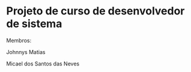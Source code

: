 # Projeto de curso de desenvolvedor de sistema 

Membros: 

Johnnys Matias 

Micael dos Santos das Neves
 
